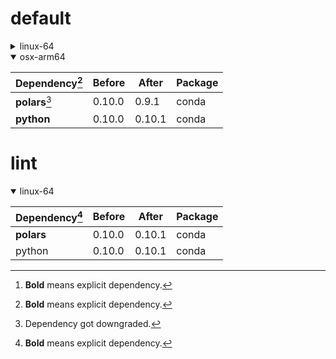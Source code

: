 # default

<details>
<summary>linux-64</summary>

|Dependency[^1]|Before|After|Package|
|-|-|-|-|
|**new-package**||0.10.1|conda|
|**removed-package**|0.10.1||pypi|
|**bpy**|0.10.1|2.10.1|pypi|
|**polars**|herads_0|herads_1|conda|
|python|0.10.0|0.10.1|conda|

</details>

<details open>
<summary>osx-arm64</summary>

|Dependency[^1]|Before|After|Package|
|-|-|-|-|
|**polars**[^2]|0.10.0|0.9.1|conda|
|**python**|0.10.0|0.10.1|conda|

</details>

# lint

<details open>
<summary>linux-64</summary>

|Dependency[^1]|Before|After|Package|
|-|-|-|-|
|**polars**|0.10.0|0.10.1|conda|
|python|0.10.0|0.10.1|conda|

</details>

[^1]: **Bold** means explicit dependency.
[^2]: Dependency got downgraded.

